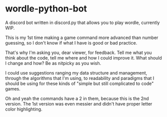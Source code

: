 # wordle-python-bot
A discord bot written in discord.py that allows you to play wordle, currently WIP.

This is my 1st time making a game command more advanced than number guessing, so I don't know if what I have is good or bad practice. 

That's why I'm asking you, dear viewer, for feedback. Tell me what you think about the code, tell me where and how I could improve it. What should I change and how? Be as nitpicky as you wish.

I could use suggestions ranging my data structure and management, through the algorithms that I'm using, to readability and paradigms that I should be using for these kinds of "simple but still complicated to code" games.



Oh and yeah the commands have a 2 in them, because this is the 2nd version. The 1st version was even messier and didn't have proper letter color highlighting.
